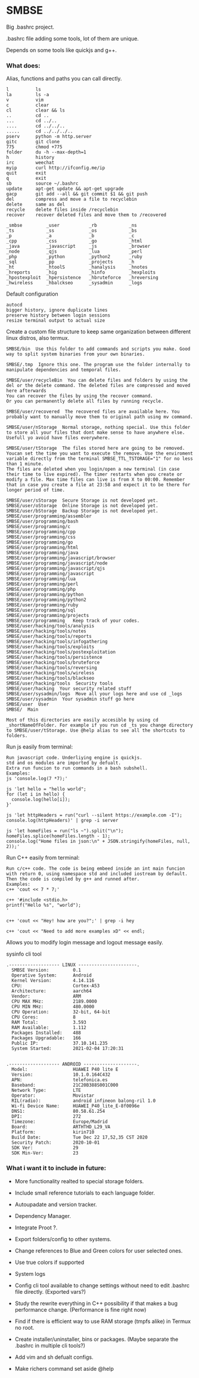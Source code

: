# SMBSE
Big .bashrc project. 

.bashrc file adding some tools, lot of them are unique.

Depends on some tools like quickjs and g++.

### What does:
Alias, functions and paths you can call directly. 
```
l          ls
la         ls -a
v          vim
c          clear
cl         clear && ls
..         cd ..
...        cd ../..
....       cd ../../..
.....      cd ../../../..
pserv      python -m http.server
gitc       git clone
775        chmod +775
folder     du -h --max-depth=1
h          history
irc        weechat
myip       curl http://ifconfig.me/ip
quit       exit
q          exit
sb         source ~/.bashrc
update     apt-get update && apt-get upgrade
gacp       git add --all && git commit $1 && git push
del        compress and move a file to recyclebin
delete     same as del
recycle    delete files inside /recyclebin
recover    recover deleted files and move them to /recovered

_smbse         _user           _rb            _ns
_ts            _ss             _os            _bs
_p             _a              _b             _c
_cpp           _css            _go            _html
_java          _javascript     _js            _browser
_node          _qjs            _lua           _perl
_php           _python         _python2       _ruby
_sql           _pp             _projects      _h
_ht            _htoolS         _hanalysis     _hnotes
_hreports      _hig            _hinfo         _hexploits
_hpostexploit  _hpersistence   _hbruteforce   _hreversing
_hwireless     _hbalckseo      _sysadmin      _logs
```
  
  

Default configuration
```
autocd
bigger history, ignore duplicate lines
preserve history between login sessions
resize terminal output to actual size
```

Create a custom file structure to keep same organization between different linux distros, also termux.
```
SMBSE/bin  Use this folder to add commands and scripts you make. Good way to split system binaries from your own binaries.

SMBSE/.tmp  Ignore this one. The program use the folder internally to manipulate dependencies and temporal files.

SMBSE/user/recycleBin  You can delete files and folders by using the del or the delete command. The deleted files are compressed and moved here afterwards
You can recover the files by using the recover command.
Or you can permanently delete all files by running recycle.

SMBSE/user/recovered  The recovered files are available here. You probably want to manually move them to original path using mv command.

SMBSE/user/nStorage  Normal storage, nothing special. Use this folder to store all your files that dont make sense to have anywhere else. Usefull yo avoid have files everywhere.

SMBSE/user/tStorage  The files stored here are going to be removed. Youcan set the time you want to execute the remove. Use the enviroment variable directly from the terminal SMBSE_TTL_TSTORAGE="1" for no less than 1 minute.
The files are deleted when you login/open a new terminal (in case their time to live expired). The timer restarts when you create or modify a file. Max time files can live is from X to 00:00. Remember that in case you create a file at 23:58 and expect it to be there for longer period of time.

SMBSE/user/sStorage  Secure Storage is not developed yet.
SMBSE/user/oStorage  Online Storage is not developed yet.
SMBSE/user/bStorage  Backup Storage is not developed yet.
SMBSE/user/programming/assembler
SMBSE/user/programming/bash
SMBSE/user/programming/c
SMBSE/user/programming/cpp
SMBSE/user/programming/css
SMBSE/user/programming/go
SMBSE/user/programming/html
SMBSE/user/programming/java
SMBSE/user/programming/javascript/browser
SMBSE/user/programming/javascript/node
SMBSE/user/programming/javascript/qjs
SMBSE/user/programming/javascript
SMBSE/user/programming/lua
SMBSE/user/programming/perl
SMBSE/user/programming/php
SMBSE/user/programming/python
SMBSE/user/programming/python2
SMBSE/user/programming/ruby
SMBSE/user/programming/sql
SMBSE/user/programming/projects
SMBSE/user/programming   Keep track of your codes.
SMBSE/user/hacking/tools/analysis
SMBSE/user/hacking/tools/notes
SMBSE/user/hacking/tools/reports
SMBSE/user/hacking/tools/infogathering
SMBSE/user/hacking/tools/exploits
SMBSE/user/hacking/tools/postexploitation
SMBSE/user/hacking/tools/persistence
SMBSE/user/hacking/tools/bruteforce
SMBSE/user/hacking/tools/reversing
SMBSE/user/hacking/tools/wireless
SMBSE/user/hacking/tools/blackseo
SMBSE/user/hacking/tools  Security tools
SMBSE/user/hacking  Your security related stuff
SMBSE/user/sysadmin/logs  Move all your logs here and use cd _logs
SMBSE/user/sysadmin  Your sysadmin stuff go here
SMBSE/user  User
SMBSE/  Main

Most of this directories are easily accesible by using cd _shortNameOfFolder. For example if you run cd _ts you change directory to SMBSE/user/tStorage. Use @help alias to see all the shortcuts to folders.
```

Run js easily from terminal:
```
Run javascript code. Underliying engine is quickjs.
std and os modules are imported by defualt.
Extra run funcion to run commands in a bash subshell.
Examples:
js 'console.log(7 *7);'

js 'let hello = "hello world";
for (let i in hello) {
  console.log(hello[i]);
}'

js 'let httpHeaders = run("curl --silent https://example.com -I");     console.log(httpHeaders)' | grep -i server

js 'let homeFiles = run("ls ~").split("\n");
homeFiles.splice(homeFiles.length - 1);
console.log("Home files in json:\n" + JSON.stringify(homeFiles, null, 2));'
```
  

Run C++ easily from terminal:
```
Run c/c++ code. The code is being embeed inside an int main funcion with return 0, using namespace std and included iostream by default. Then the code is compiled by g++ and runned after.
Examples:
c++ 'cout << 7 * 7;'

c++ '#include <stdio.h>
printf("Hello %s", "world");
'

c++ 'cout << "Hey! how are you?";' | grep -i hey

c++ 'cout << "Need to add more examples xD" << endl;
```

Allows you to modify login message and logout message easily. 

sysinfo cli tool
```
.------------------- LINUX ----------------------.
  SMBSE Version:         0.1
  Operative System:      Android
  Kernel Version:        4.14.116
  CPU:                   Cortex-A53
  Architecture:          aarch64
  Vendor:                ARM
  CPU MAX MHz:           2189.0000
  CPU MIN MHz:           480.0000
  CPU Operation:         32-bit, 64-bit
  CPU Cores:             8
  RAM Total:             3.593
  RAM Available:         1.112
  Packages Installed:    488
  Packages Upgradable:   166
  Public IP:             37.10.141.235
  System Started:        2021-02-04 17:20:31


.------------------- ANDROID --------------------.
  Model:                 HUAWEI P40 lite E
  Version:               10.1.0.164C432
  APN:                   telefonica.es
  Baseband:              21C20B388S001C000
  Network Type:          LTE
  Operator:              Movistar
  RIL(radio):            android infineon balong-ril 1.0
  Wi-fi Device Name:     HUAWEI_P40_lite_E-8f0096e
  DNS1:                  80.58.61.254
  DPI:                   272
  Timezone:              Europe/Madrid
  Board:                 ARTHTHD_L29_VA
  Platform:              kirin710
  Build Date:            Tue Dec 22 17,52,35 CST 2020
  Security Patch:        2020-10-01
  SDK Ver:               29
  SDK Min-Ver:           23
```

### What i want it to include in future:
+ More functionality realted to special storage folders. 

+ Include small reference tutorials to each language folder. 

+ Autoupadate and version tracker. 

+ Dependency Manager. 

+ Integrate Proot ?.

+ Export folders/config to other systems. 

+ Change references to Blue and Green colors for user selected ones.

+ Use true colors if supported

+ System logs

+ Config cli tool available to change settings without need to edit .bashrc file directly. (Exported vars?) 

+ Study the rewrite everything in C++ possibility if that makes a bug performance change. (Performance is fine right now) 

+ Find if there is efficient way to use RAM storage (tmpfs alike) in Termux no root. 

+ Create installer/uninstaller, bins or packages. (Maybe separate the .bashrc in multiple cli tools?) 

+ Add vim and sh defualt configs.

+ Make richers command set aside @help
